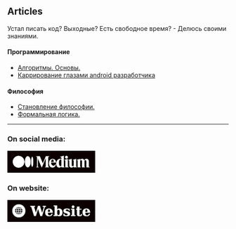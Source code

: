 Articles
---

Устал писать код? Выходные? Есть свободное время? - Делюсь своими знаниями.

#### Программирование

* [Алгоритмы. Основы.](https://github.com/keygenqt/articles/tree/algorithms)
* [Каррирование глазами android разработчика](https://github.com/keygenqt/currying/tree/currying)

#### Философия

* [Становление философии.](https://github.com/keygenqt/articles/tree/philosophy)
* [Формальная логика.](https://github.com/keygenqt/articles/tree/logic)

---

### On social media:

[![picture](images/medium.png)](https://keygenqt.medium.com)

### On website:

[![picture](images/website.png)](https://keygenqt.com/blog)

